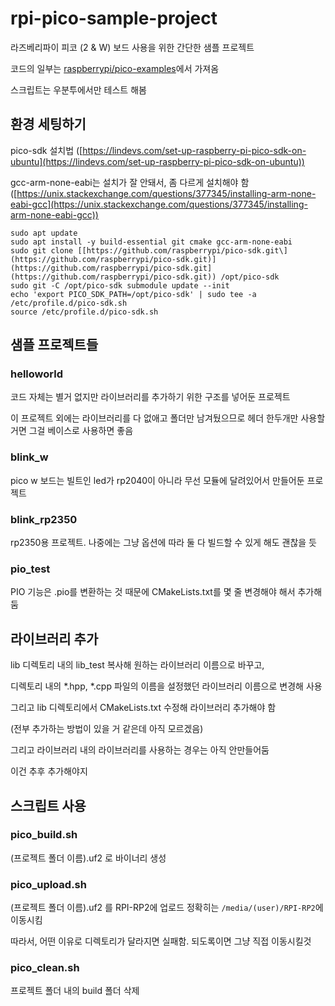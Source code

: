 # rpi-pico-sample-project

라즈베리파이 피코 (2 & W) 보드 사용을 위한 간단한 샘플 프로젝트

코드의 일부는 [raspberrypi/pico-examples](https://github.com/raspberrypi/pico-examples)에서 가져옴

스크립트는 우분투에서만 테스트 해봄

## 환경 세팅하기

pico-sdk 설치법 ([https://lindevs.com/set-up-raspberry-pi-pico-sdk-on-ubuntu](https://lindevs.com/set-up-raspberry-pi-pico-sdk-on-ubuntu))

gcc-arm-none-eabi는 설치가 잘 안돼서, 좀 다르게 설치해야 함 ([https://unix.stackexchange.com/questions/377345/installing-arm-none-eabi-gcc](https://unix.stackexchange.com/questions/377345/installing-arm-none-eabi-gcc))
<br>
```
sudo apt update
sudo apt install -y build-essential git cmake gcc-arm-none-eabi
sudo git clone [[https://github.com/raspberrypi/pico-sdk.git\](https://github.com/raspberrypi/pico-sdk.git)](https://github.com/raspberrypi/pico-sdk.git](https://github.com/raspberrypi/pico-sdk.git)) /opt/pico-sdk
sudo git -C /opt/pico-sdk submodule update --init
echo 'export PICO_SDK_PATH=/opt/pico-sdk' | sudo tee -a /etc/profile.d/pico-sdk.sh
source /etc/profile.d/pico-sdk.sh
```

## 샘플 프로젝트들

### helloworld

코드 자체는 별거 없지만 라이브러리를 추가하기 위한 구조를 넣어둔 프로젝트

이 프로젝트 외에는 라이브러리를 다 없애고 폴더만 남겨뒀으므로 헤더 한두개만 사용할거면 그걸 베이스로 사용하면 좋음

### blink\_w

pico w 보드는 빌트인 led가 rp2040이 아니라 무선 모듈에 달려있어서 만들어둔 프로젝트

### blink\_rp2350

rp2350용 프로젝트. 나중에는 그냥 옵션에 따라 둘 다 빌드할 수 있게 해도 괜찮을 듯

### pio\_test

PIO 기능은 .pio를 변환하는 것 때문에 CMakeLists.txt를 몇 줄 변경해야 해서 추가해둠

## 라이브러리 추가

lib 디렉토리 내의 lib\_test 복사해 원하는 라이브러리 이름으로 바꾸고,

디렉토리 내의 \*.hpp, \*.cpp 파일의 이름을 설정했던 라이브러리 이름으로 변경해 사용

그리고 lib 디렉토리에서 CMakeLists.txt 수정해 라이브러리 추가해야 함

(전부 추가하는 방법이 있을 거 같은데 아직 모르겠음)

그리고 라이브러리 내의 라이브러리를 사용하는 경우는 아직 안만들어둠

이건 추후 추가해야지

## 스크립트 사용

### pico\_build.sh

(프로젝트 폴더 이름).uf2 로 바이너리 생성

### pico\_upload.sh

(프로젝트 폴더 이름).uf2 를 RPI-RP2에 업로드
정확히는 `/media/(user)/RPI-RP2`에 이동시킴

따라서, 어떤 이유로 디렉토리가 달라지면 실패함. 되도록이면 그냥 직접 이동시킬것

### pico\_clean.sh

프로젝트 폴더 내의 build 폴더 삭제